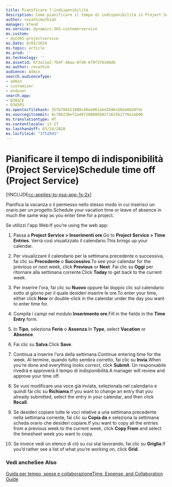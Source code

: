 ```yaml
---
title: Pianificare l'indisponibilità
description: Come pianificare il tempo di indisponibilità in Project Service
author: revathimuthiah
manager: kfend
ms.service: dynamics-365-customerservice
ms.custom:
- dyn365-projectservice
ms.date: 8/03/2018
ms.topic: article
ms.prod: ''
ms.technology: ''
ms.assetid: 673a11e2-7b4f-48aa-8fd0-6f9f3763d8db
ms.author: revathim
audience: Admin
search.audienceType:
- admin
- customizer
- enduser
search.app:
- D365CE
- D365PS
ms.openlocfilehash: 35fb788421808c66ee961abd2b96cb6da6bb0fdc
ms.sourcegitcommit: 8c786230ef2a497280885b827162561776e2eb00
ms.translationtype: HT
ms.contentlocale: it-IT
ms.lasthandoff: 03/24/2020
ms.locfileid: "3752693"
---
```

# <a name="schedule-time-off-project-service"></a><span data-ttu-id="dfaee-103">Pianificare il tempo di indisponibilità (Project Service)</span><span class="sxs-lookup"><span data-stu-id="dfaee-103">Schedule time off (Project Service)</span></span>

[!INCLUDE[cc-applies-to-psa-app-1x-2x](../includes/cc-applies-to-psa-app-1x-2x.md)]

<span data-ttu-id="dfaee-104">Pianifica la vacanza o il permesso nello stesso modo in cui inserisci un orario per un progetto.</span><span class="sxs-lookup"><span data-stu-id="dfaee-104">Schedule your vacation time or leave of absence in much the same way as you enter time for a project.</span></span>  
  
 <span data-ttu-id="dfaee-105">Se utilizzi l'app Web:</span><span class="sxs-lookup"><span data-stu-id="dfaee-105">If you’re using the web app:</span></span>  
  
1.  <span data-ttu-id="dfaee-106">Passa a **Project Service > Inserimenti ore**.</span><span class="sxs-lookup"><span data-stu-id="dfaee-106">Go to **Project Service > Time Entries**.</span></span> <span data-ttu-id="dfaee-107">Verrà così visualizzato il calendario.</span><span class="sxs-lookup"><span data-stu-id="dfaee-107">This brings up your calendar.</span></span>  
  
2.  <span data-ttu-id="dfaee-108">Per visualizzare il calendario per la settimana precedente o successiva, fai clic su **Precedente** o **Successivo**.</span><span class="sxs-lookup"><span data-stu-id="dfaee-108">To see your calendar for the previous or next week, click **Previous** or **Next**.</span></span> <span data-ttu-id="dfaee-109">Fai clic su **Oggi** per ritornare alla settimana corrente.</span><span class="sxs-lookup"><span data-stu-id="dfaee-109">Click **Today** to get back to the current week.</span></span>  
  
3.  <span data-ttu-id="dfaee-110">Per inserire l'ora, fai clic su **Nuovo** oppure fai doppio clic sul calendario sotto al giorno per il quale desideri inserire le ore.</span><span class="sxs-lookup"><span data-stu-id="dfaee-110">To enter your time, either click **New** or double-click in the calendar under the day you want to enter time for.</span></span>  
  
4.  <span data-ttu-id="dfaee-111">Compila i campi nel modulo **Inserimento ore**.</span><span class="sxs-lookup"><span data-stu-id="dfaee-111">Fill in the fields in the **Time Entry** form.</span></span>  
  
5.  <span data-ttu-id="dfaee-112">In **Tipo**, seleziona **Ferie** o **Assenza**.</span><span class="sxs-lookup"><span data-stu-id="dfaee-112">In **Type**, select **Vacation** or **Absence**.</span></span>  
  
6.  <span data-ttu-id="dfaee-113">Fai clic su **Salva**.</span><span class="sxs-lookup"><span data-stu-id="dfaee-113">Click **Save**.</span></span>  
  
7.  <span data-ttu-id="dfaee-114">Continua a inserire l'ora della settimana.</span><span class="sxs-lookup"><span data-stu-id="dfaee-114">Continue entering time for the week.</span></span> <span data-ttu-id="dfaee-115">Al termine, quando tutto sembra corretto, fai clic su **Invia**.</span><span class="sxs-lookup"><span data-stu-id="dfaee-115">When you’re done and everything looks correct, click **Submit**.</span></span> <span data-ttu-id="dfaee-116">Un responsabile rivedrà e approverà il tempo di indisponibilità.</span><span class="sxs-lookup"><span data-stu-id="dfaee-116">A manager will review and approve your time off.</span></span>  
  
8.  <span data-ttu-id="dfaee-117">Se vuoi modificare una voce già inviata, selezionala nel calendario e quindi fai clic su **Richiama**.</span><span class="sxs-lookup"><span data-stu-id="dfaee-117">If you want to change an entry that you already submitted, select the entry in your calendar, and then click **Recall**.</span></span>  
  
9. <span data-ttu-id="dfaee-118">Se desideri copiare tutte le voci relative a una settimana precedente nella settimana corrente, fai clic su **Copia da** e seleziona la settimana scheda orario che desideri copiare.</span><span class="sxs-lookup"><span data-stu-id="dfaee-118">If you want to copy all the entries from a previous week to the current week, click **Copy From** and select the timesheet week you want to copy.</span></span>  
  
10. <span data-ttu-id="dfaee-119">Se invece vedi un elenco di ciò su cui stai lavorando, fai clic su **Griglia**.</span><span class="sxs-lookup"><span data-stu-id="dfaee-119">If you’d rather see a list of what you’re working on, click **Grid**.</span></span>  
  
### <a name="see-also"></a><span data-ttu-id="dfaee-120">Vedi anche</span><span class="sxs-lookup"><span data-stu-id="dfaee-120">See Also</span></span>  
 [<span data-ttu-id="dfaee-121">Guida per tempo, spese e collaborazione</span><span class="sxs-lookup"><span data-stu-id="dfaee-121">Time, Expense, and Collaboration Guide</span></span>](../project-service/time-expense-collaboration-guide.md)
